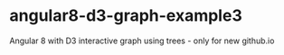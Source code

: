 # angular8-d3-graph-example3
Angular 8 with D3 interactive graph using trees - only for new github.io
